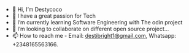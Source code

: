 - 👋 Hi, I’m Destycoco
- 👀 I have a great passion for Tech 
- 🌱 I’m currently learning Software Engineering with The odin project
- 💞️ I’m looking to collaborate on different open source project...
- 📫 How to reach me - Email: destibright1@gmail.com, Whatsapp: +2348165563166.

<!---
Destycoco/Destycoco is a ✨ special ✨ repository because its `README.md` (this file) appears on your GitHub profile.
You can click the Preview link to take a look at your changes.
--->
